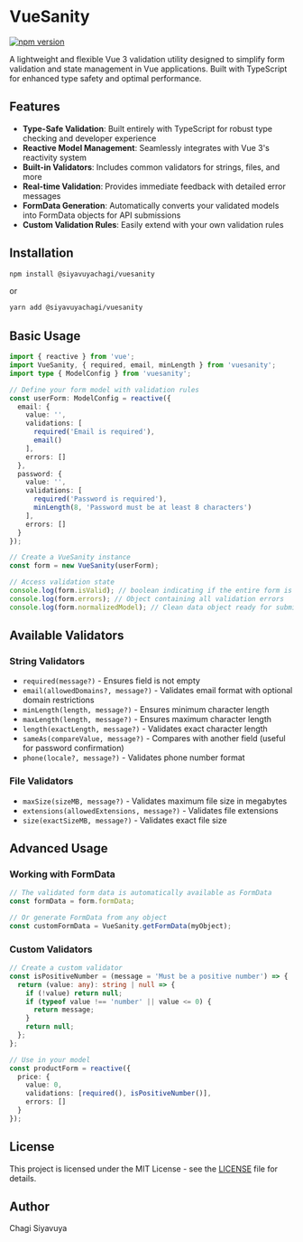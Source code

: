 # VueSanity

[![npm version](https://img.shields.io/npm/v/@siyavuyachagi/vuesanity.svg)](https://www.npmjs.com/package/@siyavuyachagi/vuesanity)

A lightweight and flexible Vue 3 validation utility designed to simplify form validation and state management in Vue applications. Built with TypeScript for enhanced type safety and optimal performance.

## Features

- **Type-Safe Validation**: Built entirely with TypeScript for robust type checking and developer experience
- **Reactive Model Management**: Seamlessly integrates with Vue 3's reactivity system
- **Built-in Validators**: Includes common validators for strings, files, and more
- **Real-time Validation**: Provides immediate feedback with detailed error messages
- **FormData Generation**: Automatically converts your validated models into FormData objects for API submissions
- **Custom Validation Rules**: Easily extend with your own validation rules

## Installation

```bash
npm install @siyavuyachagi/vuesanity
```

or

```bash
yarn add @siyavuyachagi/vuesanity
```

## Basic Usage

```typescript
import { reactive } from 'vue';
import VueSanity, { required, email, minLength } from 'vuesanity';
import type { ModelConfig } from 'vuesanity';

// Define your form model with validation rules
const userForm: ModelConfig = reactive({
  email: {
    value: '',
    validations: [
      required('Email is required'),
      email()
    ],
    errors: []
  },
  password: {
    value: '',
    validations: [
      required('Password is required'),
      minLength(8, 'Password must be at least 8 characters')
    ],
    errors: []
  }
});

// Create a VueSanity instance
const form = new VueSanity(userForm);

// Access validation state
console.log(form.isValid); // boolean indicating if the entire form is valid
console.log(form.errors); // Object containing all validation errors
console.log(form.normalizedModel); // Clean data object ready for submission
```

## Available Validators

### String Validators
- `required(message?)` - Ensures field is not empty
- `email(allowedDomains?, message?)` - Validates email format with optional domain restrictions
- `minLength(length, message?)` - Ensures minimum character length
- `maxLength(length, message?)` - Ensures maximum character length
- `length(exactLength, message?)` - Validates exact character length
- `sameAs(compareValue, message?)` - Compares with another field (useful for password confirmation)
- `phone(locale?, message?)` - Validates phone number format

### File Validators
- `maxSize(sizeMB, message?)` - Validates maximum file size in megabytes
- `extensions(allowedExtensions, message?)` - Validates file extensions
- `size(exactSizeMB, message?)` - Validates exact file size

## Advanced Usage

### Working with FormData

```typescript
// The validated form data is automatically available as FormData
const formData = form.formData;

// Or generate FormData from any object
const customFormData = VueSanity.getFormData(myObject);
```

### Custom Validators

```typescript
// Create a custom validator
const isPositiveNumber = (message = 'Must be a positive number') => {
  return (value: any): string | null => {
    if (!value) return null;
    if (typeof value !== 'number' || value <= 0) {
      return message;
    }
    return null;
  };
};

// Use in your model
const productForm = reactive({
  price: {
    value: 0,
    validations: [required(), isPositiveNumber()],
    errors: []
  }
});
```

## License

This project is licensed under the MIT License - see the [LICENSE](LICENSE) file for details.

## Author

Chagi Siyavuya